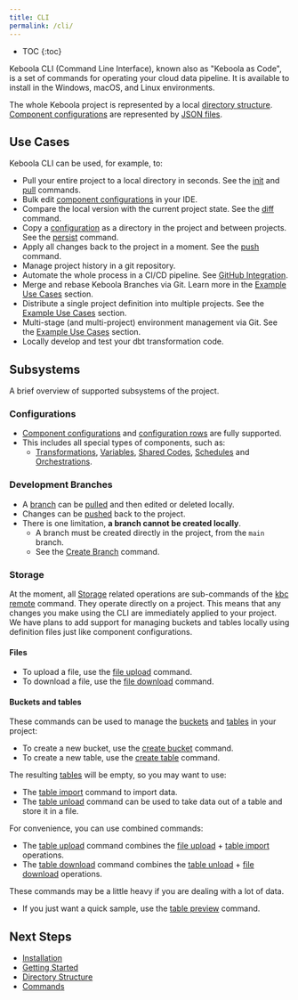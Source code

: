 ```yaml
---
title: CLI
permalink: /cli/
---
```


* TOC
{:toc}

Keboola CLI (Command Line Interface), known also as "Keboola as Code", is a set of commands for operating your cloud data 
pipeline. It is available to install in the Windows, macOS, and Linux environments.

The whole Keboola project is represented by a local [directory structure](/cli/structure/#directory-structure). 
[Component configurations](https://help.keboola.com/components) are represented by [JSON files](/cli/structure/#configurations).

## Use Cases

Keboola CLI can be used, for example, to:
- Pull your entire project to a local directory in seconds. See the [init](/cli/commands/sync/init/) and [pull](/cli/commands/sync/pull/) commands.
- Bulk edit [component configurations](https://help.keboola.com/components) in your IDE.
- Compare the local version with the current project state. See the [diff](/cli/commands/sync/diff/) command.
- Copy a [configuration](https://help.keboola.com/components) as a directory in the project and between projects. See the [persist](/cli/commands/local/persist/) command.
- Apply all changes back to the project in a moment. See the [push](/cli/commands/sync/push/) command.
- Manage project history in a git repository.
- Automate the whole process in a CI/CD pipeline. See [GitHub Integration](/cli/github-integration/).
- Merge and rebase Keboola Branches via Git. Learn more in the [Example Use Cases]() section.
- Distribute a single project definition into multiple projects. See the [Example Use Cases]() section.
- Multi-stage (and multi-project) environment management via Git. See the [Example Use Cases]() section. 
- Locally develop and test your dbt transformation code.

## Subsystems

A brief overview of supported subsystems of the project.

### Configurations

- [Component configurations](https://help.keboola.com/components) and [configuration rows](https://help.keboola.com/components/#configuration-rows) are fully supported.
- This includes all special types of components, such as:
  - [Transformations](/cli/structure/#transformations), [Variables](/cli/structure/#variables), [Shared Codes](/cli/structure/#shared-code), [Schedules](/cli/structure/#schedules) and [Orchestrations](/cli/structure/#orchestrations).   

### Development Branches

- A [branch](https://help.keboola.com/components/branches/)  can be [pulled](/cli/commands/sync/pull/) and then edited or deleted locally. 
- Changes can be [pushed](/cli/commands/sync/push/) back to the project.
- There is one limitation, **a branch cannot be created locally**. 
  - A branch must be created directly in the project, from the `main` branch.
  - See the [Create Branch](/cli/commands/remote/create/branch/) command.

### Storage

At the moment, all [Storage](https://help.keboola.com/storage/) related operations are sub-commands of the [kbc remote](/cli/commands/remote/) command. They operate directly on a project. This means that any changes you make using the CLI are immediately applied to your project. We have plans to add support for managing buckets and tables locally using definition files just like component configurations.


#### Files

- To upload a file, use the [file upload](/cli/commands/remote/file/upload/) command.
- To download a file, use the [file download](/cli/commands/remote/file/download/) command.

#### Buckets and tables

These commands can be used to manage the [buckets](https://help.keboola.com/storage/buckets/) and [tables](https://help.keboola.com/storage/tables/) in your project:
- To create a new bucket, use the [create bucket](/cli/commands/remote/create/bucket/) command. 
- To create a new table, use the [create table](/cli/commands/remote/create/table/) command.

The resulting [tables](https://help.keboola.com/storage/tables/) will be empty, so you may want to use:
- The [table import](/cli/commands/remote/table/import/) command to import data. 
- The [table unload](/cli/commands/remote/table/unload/) command can be used to take data out of a table and store it in a file.

For convenience, you can use combined commands:
- The [table upload](/cli/commands/remote/table/upload/) command combines the [file upload](/cli/commands/remote/file/upload/) + [table import](/cli/commands/remote/table/import/) operations.
- The [table download](/cli/commands/remote/table/download/) command combines the [table unload](/cli/commands/remote/table/unload/) + [file download](/cli/commands/remote/file/download/) operations.

These commands may be a little heavy if you are dealing with a lot of data.
- If you just want a quick sample, use the [table preview](/cli/commands/remote/table/preview/) command.

## Next Steps

- [Installation](/cli/installation/)
- [Getting Started](/cli/getting-started/)
- [Directory Structure](/cli/structure/)
- [Commands](/cli/commands/)
